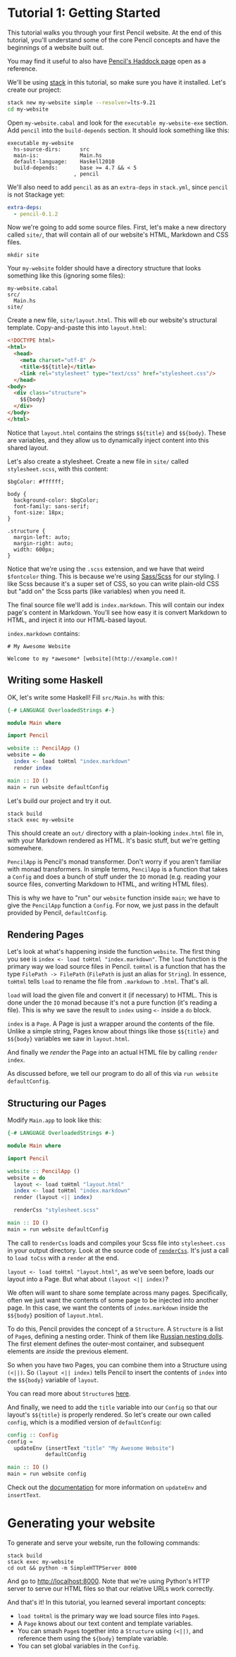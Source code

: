 # Tutorial 1: Getting Started

This tutorial walks you through your first Pencil website. At the end of this
tutorial, you'll understand some of the core Pencil concepts and have the
beginnings of a website built out.

You may find it useful to also have [Pencil's Haddock
page](https://hackage.haskell.org/package/pencil/docs/Pencil.html)
open as a reference.

We'll be using [stack](http://haskellstack.org) in this tutorial, so make sure
you have it installed. Let's create our project:

```sh
stack new my-website simple --resolver=lts-9.21
cd my-website
```

Open `my-website.cabal` and look for the `executable my-website-exe` section. Add `pencil` into the `build-depends` section. It should look something like this:

```
executable my-website
  hs-source-dirs:      src
  main-is:             Main.hs
  default-language:    Haskell2010
  build-depends:       base >= 4.7 && < 5
                     , pencil
```

We'll also need to add `pencil` as as an `extra-deps` in `stack.yml`, since
`pencil` is not Stackage yet:

```yaml
extra-deps:
  - pencil-0.1.2
```

Now we're going to add some source files. First, let's make a new directory called
`site/`, that will contain all of our website's HTML, Markdown and CSS files.

```
mkdir site
```

Your `my-website` folder should have a directory structure that looks something
like this (ignoring some files):

```
my-website.cabal
src/
  Main.hs
site/
```

Create a new file, `site/layout.html`. This will eb our website's structural
template. Copy-and-paste this into `layout.html`:

```html
<!DOCTYPE html>
<html>
  <head>
    <meta charset="utf-8" />
    <title>$${title}</title>
    <link rel="stylesheet" type="text/css" href="stylesheet.css"/>
  </head>
<body>
  <div class="structure">
    $${body}
  </div>
</body>
</html>
```

Notice that `layout.html` contains the strings `$${title}` and `$${body}`. These
are variables, and they allow us to dynamically inject content into this shared
layout.

Let's also create a stylesheet. Create a new file in `site/` called
`stylesheet.scss`, with this content:

```
$bgColor: #ffffff;

body {
  background-color: $bgColor;
  font-family: sans-serif;
  font-size: 18px;
}

.structure {
  margin-left: auto;
  margin-right: auto;
  width: 600px;
}
```

Notice that we're using the `.scss` extension, and we have that weird
`$fontcolor` thing. This is because we're using
[Sass/Scss](http://sass-lang.com) for our styling. I like Scss because it's a
super set of CSS, so you can write plain-old CSS but "add on" the Scss parts
(like variables) when you need it.

The final source file we'll add is `index.markdown`. This will contain our index
page's content in Markdown. You'll see how easy it is convert Markdown to
HTML, and inject it into our HTML-based layout.

`index.markdown` contains:

```
# My Awesome Website

Welcome to my *awesome* [website](http://example.com)!
```

## Writing some Haskell

OK, let's write some Haskell! Fill `src/Main.hs` with this:

```haskell
{-# LANGUAGE OverloadedStrings #-}

module Main where

import Pencil

website :: PencilApp ()
website = do
  index <- load toHtml "index.markdown"
  render index

main :: IO ()
main = run website defaultConfig
```

Let's build our project and try it out.

```
stack build
stack exec my-website
```

This should create an `out/` directory with a plain-looking `index.html` file in,
with your Markdown rendered as HTML. It's basic stuff, but we're getting
somewhere.

`PencilApp` is Pencil's monad transformer. Don't worry if you aren't familiar
with monad transformers.  In simple terms, `PencilApp` is a function that takes
a `Config` and does a bunch of stuff under the `IO` monad (e.g. reading your
source files, converting Markdown to HTML, and writing HTML files).

This is why we have to "run" our `website` function inside `main`; we have to
give the `PencilApp` function a `Config`. For now, we just pass in the default
provided by Pencil, `defaultConfig`.

## Rendering Pages

Let's look at what's happening inside the function `website`. The first thing
you see is `index <- load toHtml "index.markdown"`. The `load` function is the
primary way we load source files in Pencil. `toHtml` is a function that has the
type `FilePath -> FilePath` (`FilePath` is just an alias for `String`). In
essence, `toHtml` tells `load` to rename the file from `.markdown` to `.html`.
That's all.

`load` will load the given file and convert it (if necessary) to HTML. This is
done under the `IO` monad because it's not a pure function (it's reading a
file). This is why we save the result to `index` using `<-` inside a `do`
block.

`index` is a `Page`. A Page is just a wrapper around the contents of the file.
Unlike a simple string, Pages know about things like those `$${title}` and
`$${body}` variables we saw in `layout.html`.

And finally we _render_ the Page into an actual HTML file by calling `render
index`.

As discussed before, we tell our program to do all of this via `run website
defaultConfig`.

## Structuring our Pages

Modify `Main.app` to look like this:

```haskell
{-# LANGUAGE OverloadedStrings #-}

module Main where

import Pencil

website :: PencilApp ()
website = do
  layout <- load toHtml "layout.html"
  index <- load toHtml "index.markdown"
  render (layout <|| index)

  renderCss "stylesheet.scss"

main :: IO ()
main = run website defaultConfig
```

The call to `renderCss` loads and compiles your Scss file into `stylesheet.css` in
your output directory. Look at the source code of
[`renderCss`](https://hackage.haskell.org/package/pencil/docs/Pencil.html#v:renderCss).
It's just a call to `load toCss` with a `render` at the end.

`layout <- load toHtml "layout.html"`, as we've seen before, loads our layout
into a Page. But what about `(layout <|| index)`?

We often will want to share some template across many pages. Specifically, often
we just want the contents of some page to be injected into another page.
In this case, we want the contents of `index.markdown` inside the `$${body}`
position of `layout.html`.

To do this, Pencil provides the concept of a `Structure`. A `Structure` is a
list of `Page`s, defining a nesting order. Think of them like [Russian nesting
dolls](https://en.wikipedia.org/wiki/Matryoshka_doll). The first element defines
the outer-most container, and subsequent elements are _inside_ the previous
element.

So when you have two Pages, you can combine them into a Structure using `(<||)`.
So `(layout <|| index)` tells Pencil to insert the contents of `index` into the
`$${body}` variable of `layout`.

You can read more about `Structure`s
[here](https://hackage.haskell.org/package/pencil/docs/Pencil.html#g:3).

And finally, we need to add the `title` variable into our `Config` so that our
layout's `$${title}` is properly rendered. So let's create our own called
`config`, which is a modified version of `defaultConfig`:

```haskell
config :: Config
config =
  updateEnv (insertText "title" "My Awesome Website")
            defaultConfig

main :: IO ()
main = run website config
```

Check out the [documentation](https://hackage.haskell.org/package/pencil/docs/Pencil.html) for more information on `updateEnv` and `insertText`.

# Generating your website

To generate and serve your website, run the following
commands:

```
stack build
stack exec my-website
cd out && python -m SimpleHTTPServer 8000
```

And go to [http://localhost:8000](http://localhost:8000). Note that we're using
Python's HTTP server to serve our HTML files so that our relative URLs work
correctly.

And that's it! In this tutorial, you learned several important concepts:

- `load toHtml` is the primary way we load source files into `Page`s.
- A `Page` knows about our text content and template variables.
- You can smash `Page`s together into a `Structure` using `(<||)`, and reference
  them using the `${body}` template variable.
- You can set global variables in the `Config`.
